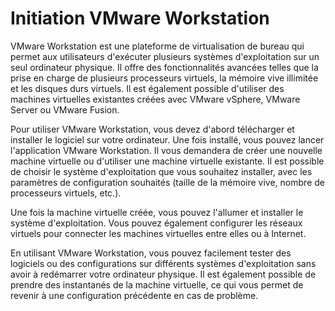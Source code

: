 # Initiation VMware Workstation

VMware Workstation est une plateforme de virtualisation de bureau qui permet aux utilisateurs d'exécuter plusieurs systèmes d'exploitation sur un seul ordinateur physique. Il offre des fonctionnalités avancées telles que la prise en charge de plusieurs processeurs virtuels, la mémoire vive illimitée et les disques durs virtuels. Il est également possible d'utiliser des machines virtuelles existantes créées avec VMware vSphere, VMware Server ou VMware Fusion.

Pour utiliser VMware Workstation, vous devez d'abord télécharger et installer le logiciel sur votre ordinateur. Une fois installé, vous pouvez lancer l'application VMware Workstation. Il vous demandera de créer une nouvelle machine virtuelle ou d'utiliser une machine virtuelle existante. Il est possible de choisir le système d'exploitation que vous souhaitez installer, avec les paramètres de configuration souhaités (taille de la mémoire vive, nombre de processeurs virtuels, etc.).

Une fois la machine virtuelle créée, vous pouvez l'allumer et installer le système d'exploitation. Vous pouvez également configurer les réseaux virtuels pour connecter les machines virtuelles entre elles ou à Internet.

En utilisant VMware Workstation, vous pouvez facilement tester des logiciels ou des configurations sur différents systèmes d'exploitation sans avoir à redémarrer votre ordinateur physique. Il est également possible de prendre des instantanés de la machine virtuelle, ce qui vous permet de revenir à une configuration précédente en cas de problème.
